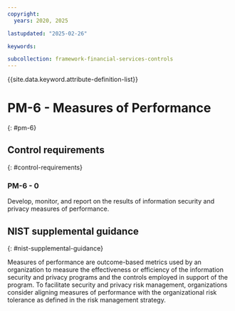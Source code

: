```yaml
---
copyright:
  years: 2020, 2025

lastupdated: "2025-02-26"

keywords:

subcollection: framework-financial-services-controls
---
```


{{site.data.keyword.attribute-definition-list}}

# PM-6 - Measures of Performance
{: #pm-6}

## Control requirements
{: #control-requirements}



### PM-6 - 0


Develop, monitor, and report on the results of information security and privacy measures of performance.












## NIST supplemental guidance
{: #nist-supplemental-guidance}

Measures of performance are outcome-based metrics used by an organization to measure the effectiveness or efficiency of the information security and privacy programs and the controls employed in support of the program. To facilitate security and privacy risk management, organizations consider aligning measures of performance with the organizational risk tolerance as defined in the risk management strategy.
